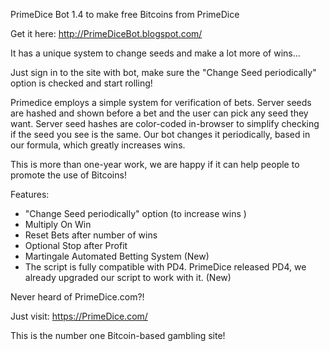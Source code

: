PrimeDice Bot 1.4 to make free Bitcoins from PrimeDice

Get it here: http://PrimeDiceBot.blogspot.com/

It has a unique system to change seeds and make a lot more of wins...

Just sign in to the site with bot, make sure the "Change Seed periodically" option is checked and start rolling!

Primedice employs a simple system for verification of bets. Server seeds are hashed and shown before a bet and the user can pick any seed they want. Server seed hashes are color-coded in-browser to simplify checking if the seed you see is the same.
Our bot changes it periodically, based in our formula, which greatly increases wins.

This is more than one-year work, we are happy if it can help people to promote the use of Bitcoins!

Features:

- "Change Seed periodically" option (to increase wins )
- Multiply On Win
- Reset Bets after number of wins
- Optional Stop after Profit
- Martingale Automated Betting System (New)
- The script is fully compatible with PD4.
PrimeDice released PD4, we already upgraded our script to work with it. (New)

Never heard of PrimeDice.com?!

Just visit: https://PrimeDice.com/

This is the number one Bitcoin-based gambling site!
